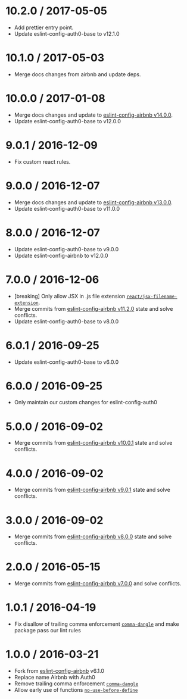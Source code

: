 10.2.0 / 2017-05-05
==================
- Add prettier entry point.
- Update eslint-config-auth0-base to v12.1.0

10.1.0 / 2017-05-03
==================
- Merge docs changes from airbnb and update deps.

10.0.0 / 2017-01-08
==================
- Merge docs changes and update to [eslint-config-airbnb v14.0.0](https://github.com/airbnb/javascript/blob/master/packages/eslint-config-airbnb/CHANGELOG.md#1400--2017-01-08).
- Update eslint-config-auth0-base to v12.0.0

9.0.1 / 2016-12-09
==================
- Fix custom react rules.

9.0.0 / 2016-12-07
==================
- Merge docs changes and update to [eslint-config-airbnb v13.0.0](https://github.com/airbnb/javascript/blob/master/packages/eslint-config-airbnb/CHANGELOG.md#1300--2016-11-06).
- Update eslint-config-auth0-base to v11.0.0

8.0.0 / 2016-12-07
==================
- Update eslint-config-auth0-base to v9.0.0
- Update eslint-config-airbnb to v12.0.0

7.0.0 / 2016-12-06
==================
- [breaking] Only allow JSX in .js file extension [`react/jsx-filename-extension`][react/jsx-filename-extension].
- Merge commits from [eslint-config-airbnb v11.2.0](https://github.com/airbnb/javascript/blob/master/packages/eslint-config-airbnb/CHANGELOG.md#1120--2016-09-23) state and solve conflicts.
- Update eslint-config-auth0-base to v8.0.0

6.0.1 / 2016-09-25
==================
- Update eslint-config-auth0-base to v6.0.0

6.0.0 / 2016-09-25
==================
- Only maintain our custom changes for eslint-config-auth0

5.0.0 / 2016-09-02
==================
- Merge commits from [eslint-config-airbnb v10.0.1](https://github.com/airbnb/javascript/blob/master/packages/eslint-config-airbnb/CHANGELOG.md#1001--2016-08-12) state and solve conflicts.

4.0.0 / 2016-09-02
==================
- Merge commits from [eslint-config-airbnb v9.0.1](https://github.com/airbnb/javascript/blob/master/packages/eslint-config-airbnb/CHANGELOG.md#901--2016-05-08) state and solve conflicts.

3.0.0 / 2016-09-02
==================
- Merge commits from [eslint-config-airbnb v8.0.0](https://github.com/airbnb/javascript/blob/master/packages/eslint-config-airbnb/CHANGELOG.md#800--2016-04-21) state and solve conflicts.

2.0.0 / 2016-05-15
==================
- Merge commits from [eslint-config-airbnb v7.0.0](https://github.com/airbnb/javascript/blob/master/packages/eslint-config-airbnb/CHANGELOG.md#700--2016-04-11) and solve conflicts.

1.0.1 / 2016-04-19
==================
- Fix disallow of trailing comma enforcement [`comma-dangle`][comma-dangle] and make package pass our lint rules

1.0.0 / 2016-03-21
==================
- Fork from [eslint-config-airbnb](https://github.com/airbnb/javascript) v6.1.0
- Replace name Airbnb with Auth0
- Remove trailing comma enforcement [`comma-dangle`][comma-dangle]
- Allow early use of functions [`no-use-before-define`][no-use-before-define]

[react/jsx-filename-extension]: https://github.com/yannickcr/eslint-plugin-react/blob/master/docs/rules/jsx-filename-extension.md
[comma-dangle]: http://eslint.org/docs/rules/comma-dangle
[no-use-before-define]: http://eslint.org/docs/rules/no-use-before-define
